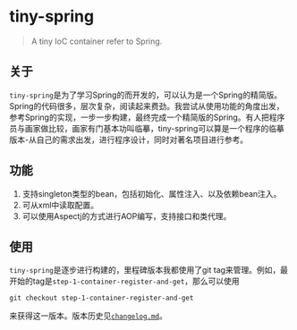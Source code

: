 tiny-spring
=======

>A tiny IoC container refer to Spring.

## 关于

`tiny-spring`是为了学习Spring的而开发的，可以认为是一个Spring的精简版。Spring的代码很多，层次复杂，阅读起来费劲。我尝试从使用功能的角度出发，参考Spring的实现，一步一步构建，最终完成一个精简版的Spring。有人把程序员与画家做比较，画家有门基本功叫临摹，tiny-spring可以算是一个程序的临摹版本-从自己的需求出发，进行程序设计，同时对著名项目进行参考。

## 功能

1. 支持singleton类型的bean，包括初始化、属性注入、以及依赖bean注入。
2. 可从xml中读取配置。
3. 可以使用Aspectj的方式进行AOP编写，支持接口和类代理。

## 使用

`tiny-spring`是逐步进行构建的，里程碑版本我都使用了git tag来管理。例如，最开始的tag是`step-1-container-register-and-get`，那么可以使用

	git checkout step-1-container-register-and-get
	
来获得这一版本。版本历史见[`changelog.md`](https://github.com/code4craft/tiny-spring/blob/master/changelog.md)。